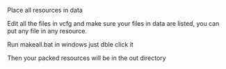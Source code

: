 Place all resources in data

Edit all the files in vcfg and make sure your files in data
are listed, you can put any file in any resource.

Run makeall.bat in windows just dble click it

Then your packed resources will be in the out directory

